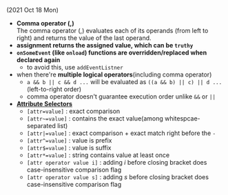 (2021 Oct 18 Mon)
  - **Comma operator (,)**  
  The comma operator (,) evaluates each of its operands (from left to right) and returns the value of the last operand. 
  - **assignment returns the assigned value, which can be `truthy`**
  - **`onSomeEvent` (like `onload`) functions are overridden/replaced when declared again**
    - to avoid this, use `addEventListner`
  - when there're **multiple logical operators**(including comma operator)
    - `a && b || c && d ...` will be evaluated as `((a && b) || c) || d ...` (left-to-right order)
    - comma operator doesn't guarantee execution order unlike `&&` or `||`
  - [**Attribute Selectors**](https://developer.mozilla.org/en-US/docs/Web/CSS/Attribute_selectors)
    - `[attr=value]` : exact comparison
    - `[attr~=value]` : contains the exact value(among whitespcae-separated list)
    - `[attr|=value]` : exact comparison + exact match right before the `-`
    - `[attr^=value]` : value is prefix
    - `[attr$=value]` : value is suffix
    - `[attr*=value]` : string contains value at least once
    - `[attr operator value i]` : adding *i* before closing bracket does case-insensitive comparison flag
    - `[attr operator value s]` : adding *s* before closing bracket does case-insensitive comparison flag